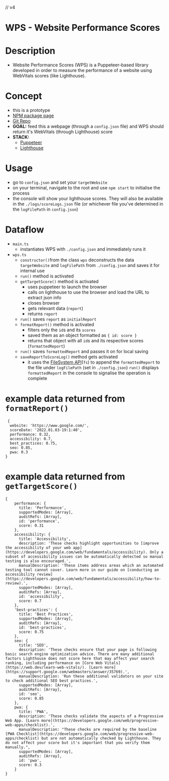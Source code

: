 // v4
# WPS - Website Performance Scores
# Description
- Website Performance Scores (WPS) is a Puppeteer-based library developed in order to measure the performance of a website using WebVitals scores (like Lighthouse).

# Concept
- this is a prototype
- [NPM package page](https://www.npmjs.com/package/wps-website-performance-scores)
- [Git Repo](https://github.com/Duclearc/wps-website-performance-scores)
- **GOAL:** feed this a webpage (through a `config.json` file) and WPS should return it's WebVitals (through Lighthouse) score
- **STACK:**
    - [Puppeteer](https://pptr.dev/)
    - [Lighthouse](https://developers.google.com/web/tools/lighthouse)

# Usage
- go to `config.json` and set your `targetWebsite`
- on your terminal, navigate to the root and use `npm start` to initialise the process
- the console will show your lighthouse scores. They will also be available in the `./logs/scoreLogs.json` file (or whichever file you've determined in the `logFilePath` in `config.json`)

# Dataflow
- `main.ts`
    - instantiates WPS with `./config.json` and immediately runs it
- `wps.ts`
    - `constructor()`from the class `wps` deconstructs the data `targetWebsite` and `logFilePath` from `./config.json` and saves it for internal use
    - `run()` method is activated
    - `getTargetScore()` method is activated
        - uses puppeteer to launch the browser
        - calls on lighthouse to use the browser and load the URL to extract json info
        - closes browser
        - gets relevant data (`report`)
        - returns `report`
    - `run()` saves `report` as `initialReport`
    - `formatReport()` method is activated
        - filters only the `id`s and its `scores`
        - saved them as an object formatted as `{ id: score }`
        - returns that object with all `id`s and its respective scores (`formattedReport`)
    - `run()` saves `formattedReport` and passes it on for local saving
    - `saveReportToScoreLog()` method gets activated
        - it uses the [FileSystem API](https://developer.mozilla.org/en-US/docs/Web/API/FileSystem)(`fs`) to append the `formattedReport` to the file under `logFilePath` (set in `./config.json`)
    `run()` displays `formattedReport` in the console to signalise the operation is complete

# example data returned from `formatReport()`
```
 {
  website: 'https://www.google.com/',
  scoreDate: '2022.01.03-19:1:40',
  performance: 0.32,
  accessibility: 0.7,
  best_practices: 0.75,
  seo: 0.85,
  pwa: 0.3
} 
```

# example data returned from `getTargetScore()`
```
{
    performance: {
      title: 'Performance',
      supportedModes: [Array],
      auditRefs: [Array],
      id: 'performance',
      score: 0.31
    },
    accessibility: {
      title: 'Accessibility',
      description: 'These checks highlight opportunities to [improve the accessibility of your web app](https://developers.google.com/web/fundamentals/accessibility). Only a subset of accessibility issues can be automatically detected so manual testing is also encouraged.',
      manualDescription: 'These items address areas which an automated testing tool cannot cover. Learn more in our guide on [conducting an accessibility review](https://developers.google.com/web/fundamentals/accessibility/how-to-review).',
      supportedModes: [Array],
      auditRefs: [Array],
      id: 'accessibility',
      score: 0.7
    },
    'best-practices': {
      title: 'Best Practices',
      supportedModes: [Array],
      auditRefs: [Array],
      id: 'best-practices',
      score: 0.75
    },
    seo: {
      title: 'SEO',
      description: 'These checks ensure that your page is following basic search engine optimization advice. There are many additional factors Lighthouse does not score here that may affect your search ranking, including performance on [Core Web Vitals](https://web.dev/learn-web-vitals/). [Learn more](https://support.google.com/webmasters/answer/35769).',
      manualDescription: 'Run these additional validators on your site to check additional SEO best practices.',
      supportedModes: [Array],
      auditRefs: [Array],
      id: 'seo',
      score: 0.85
    },
    pwa: {
      title: 'PWA',
      description: 'These checks validate the aspects of a Progressive Web App. [Learn more](https://developers.google.com/web/progressive-web-apps/checklist).',
      manualDescription: "These checks are required by the baseline [PWA Checklist](https://developers.google.com/web/progressive-web-apps/checklist) but are not automatically checked by Lighthouse. They do not affect your score but it's important that you verify them manually.",
      supportedModes: [Array],
      auditRefs: [Array],
      id: 'pwa',
      score: 0.3
    }
}
```
